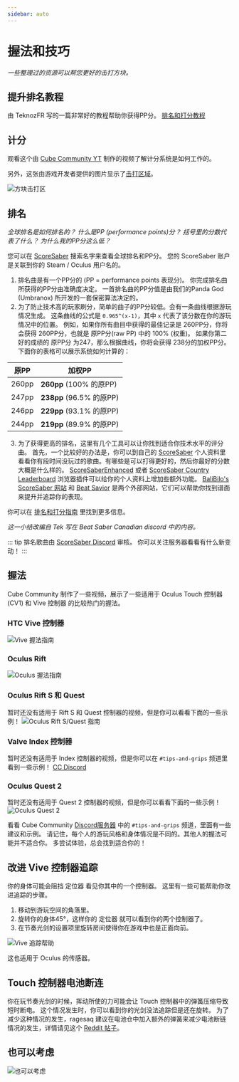 ```yaml
---
sidebar: auto
---
```


# 握法和技巧
_一些整理过的资源可以帮您更好的击打方块。_

## 提升排名教程
由 TeknozFR 写的一篇非常好的教程帮助你获得PP分。 [排名和打分教程](./ranking-guide)

## 计分
观看这个由 [Cube Community YT](https://www.youtube.com/channel/UCdG9zS8jVcQIKl7plwWXUkg) 制作的视频了解计分系统是如何工作的。

<YouTube url='https://www.youtube.com/watch?v=rVbXCGddspA' />

另外，这张由游戏开发者提供的图片显示了[击打区域](https://twitter.com/Split82/status/979365834324889600)。

![方块击打区](~@images/mapping/hitbox-from-split.jpg)

## 排名
*全球排名是如何排名的？ 什么是PP (performance points)分？ 括号里的分数代表了什么？ 为什么我的PP分这么低？*

您可以在 [ScoreSaber](https://scoresaber.com/global) 搜索名字来查看全球排名和PP分。 您的 ScoreSaber 账户是关联到你的 Steam / Oculus 用户名的。

1. 排名曲是有一个PP分的 (PP = performance points 表现分)。 你完成排名曲所获得的PP分由准确度决定。 一首排名曲的PP分值是由我们的Panda God (Umbranox) 所开发的一套保密算法决定的。
2. 为了防止技术高的玩家刷分，简单的曲子的PP分较低。会有一条曲线根据游玩情况生成。 这条曲线的公式是 `0.965^(x-1)`，其中 `x` 代表了该分数在你的游玩情况中的位置。 例如，如果你所有曲目中获得的最佳记录是 260PP分，你将会获得 260PP分，也就是 原PP分(raw PP) 中的 100% (权重)。 如果你第二好的成绩的 原PP分 为247，那么根据曲线，你将会获得 238分的加权PP分。 下面你的表格可以展示系统如何计算的：

| 原PP   | 加权PP                    |
| ----- | ----------------------- |
| 260pp | **260pp** (100% 的原PP)   |
| 247pp | **238pp** (96.5% 的原PP)  |
| 246pp | **229pp** (93.1% 的原PP)  |
| 244pp | **219pp**  (89.9% 的原PP) |

3. 为了获得更高的排名，这里有几个工具可以让你找到适合你技术水平的评分曲。 首先，一个比较好的办法是，你可以到自己的 [ScoreSaber](https://scoresaber.com/global) 个人资料里看看你有段时间没玩过的歌曲。有哪些是可以打得更好的，然后你最好的分数大概是什么样的。 [ScoreSaberEnhanced](https://github.com/Splamy/ScoreSaberEnhanced#readme) 或者 [ScoreSaber Country Leaderboard](https://github.com/motzel/ScoreSaberCountryLeaderboard#readme) 浏览器插件可以给你的个人资料上增加些额外功能。 [BaliBilo's ScoreSaber 网站](https://scoresaber.balibalo.xyz/peepee) 和 [Beat Savior](https://www.beatsavior.io/) 是两个外部网站，它们可以帮助你找到谱面来提升并追踪你的表现。

你可以在 [排名和打分指南](./ranking-guide.md) 里找到更多信息。

*这一小结改编自 Tek 写在 Beat Saber Canadian discord 中的内容。*

::: tip 排名歌曲由 [ScoreSaber Discord](https://discord.gg/WpuDMwU) 审核。 你可以关注服务器看看有什么新变动！ :::

## 握法
Cube Community 制作了一些视频，展示了一些适用于 Oculus Touch 控制器 (CV1) 和 Vive 控制器 的比较热门的握法。

### HTC Vive 控制器
<YouTube url='https://www.youtube.com/watch?v=G7x_wb7RrgU' />

![Vive 握法指南](~@images/grips-and-tricks/vive-grips-guide.jpg)

### Oculus Rift
<YouTube url='https://www.youtube.com/watch?v=XFt90q69aEA' />

![Oculus 握法指南](~@images/grips-and-tricks/oculus-grips-guide.jpg)

### Oculus Rift S 和 Quest
暂时还没有适用于 Rift S 和 Quest 控制器的视频，但是你可以看看下面的一些示例！ ![Oculus Rift S/Quest 指南](~@images/grips-and-tricks/touch2-grips.jpg)

### Valve Index 控制器
暂时还没有适用于 Index 控制器的视频，但是你可以在 `#tips-and-grips` 频道里看到一些示例！ [CC Discord](https://discord.gg/dwe8mbC)

### Oculus Quest 2
暂时还没有适用于 Quest 2 控制器的视频，但是你可以看看下面的一些示例！ ![Oculus Quest 2](~@images/grips-and-tricks/touch3-grips.jpg)

看看 Cube Community [Discord服务器](https://discord.gg/dwe8mbC) 中的 `#tips-and-grips` 频道，里面有一些建议和示例。 请记住，每个人的游玩风格和身体情况是不同的。其他人的握法可能并不适合你。 多尝试体验，总会找到适合你的！

## 改进 Vive 控制器追踪
你的身体可能会阻挡 定位器 看见你其中的一个控制器。 这里有一些可能帮助你改进追踪的步骤。

1. 移动到游玩空间的角落里。
2. 旋转你的身体45°，这样你的 定位器 就可以看到你的两个控制器了。
3. 在节奏光剑的设置项里旋转房间使得你在游戏中也是正面向前。

![Vive 追踪帮助](~@images/grips-and-tricks/vive-tracking-help.gif)

这也适用于 Oculus 的传感器。

## Touch 控制器电池断连
你在玩节奏光剑的时候，挥动所使的力可能会让 Touch 控制器中的弹簧压缩导致短时断电。 这个情况发生时，你可以看到你的光剑没法追踪但是还在旋转。 为了减少这种情况的发生，ragesaq 建议在电池仓中加入额外的弹簧来减少电池断链情况的发生，详情请见这个 [Reddit 帖子](https://www.reddit.com/r/oculus/comments/a2h7o4/psa_adding_an_additional_spring_to_the_battery/?st=JR9Q7OEZ&sh=a7a3d091)。

## 也可以考虑
![也可以考虑](~@images/grips-and-tricks/allow-adequate-room-around-you-during-game-play-put-on-27689465.png)
